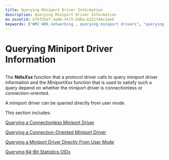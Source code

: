 ```yaml
---
title: Querying Miniport Driver Information
description: Querying Miniport Driver Information
ms.assetid: b7bf2baf-3e66-4fc5-bd6a-b321744c1ae9
keywords: ["WMI WDK networking , querying miniport drivers", "querying miniport drivers", "miniport drivers WDK networking , querying information", "NDIS miniport drivers WDK , querying information"]
---
```


# Querying Miniport Driver Information


## <a href="" id="ddk-querying-miniport-driver-information-ng"></a>


The **Ndis*Xxx*** function that a protocol driver calls to query miniport driver information and the *MiniportXxx* function that is used to satisfy such a query depend on whether the miniport driver is connectionless or connection-oriented.

A miniport driver can be queried directly from user mode.

This section includes:

[Querying a Connectionless Miniport Driver](querying-a-connectionless-miniport-driver.md)

[Querying a Connection-Oriented Miniport Driver](querying-a-connection-oriented-miniport-driver.md)

[Querying a Miniport Driver Directly From User Mode](querying-a-miniport-driver-directly-from-user-mode.md)

[Querying 64-Bit Statistics OIDs](querying-64-bit-statistics-oids.md)

 

 





